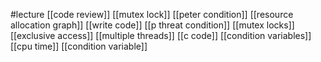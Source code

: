 #lecture
[[code review]]
[[mutex lock]]
[[peter condition]]
[[resource allocation graph]]
[[write code]]
[[p threat condition]]
[[mutex locks]]
[[exclusive access]]
[[multiple threads]]
[[c code]]
[[condition variables]]
[[cpu time]]
[[condition variable]]
